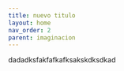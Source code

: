 ```yaml
---
title: nuevo titulo
layout: home
nav_order: 2
parent: imaginacion
---
```

dadadksfakfafkafksakskdksdkad
